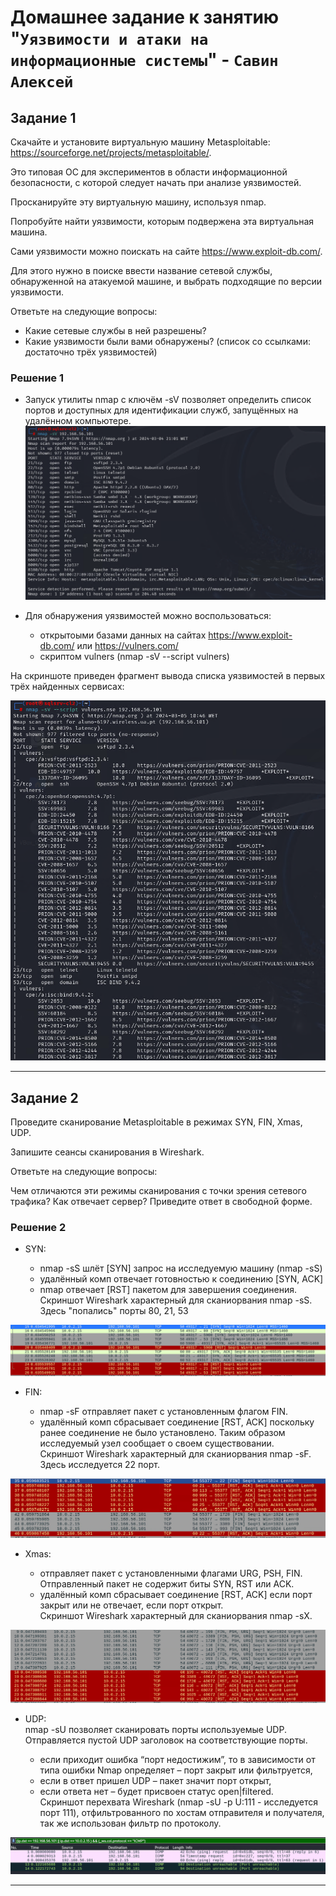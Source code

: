 # Домашнее задание к занятию "`Уязвимости и атаки на информационные системы`" - `Савин Алексей`

## Задание 1
Скачайте и установите виртуальную машину Metasploitable: https://sourceforge.net/projects/metasploitable/.

Это типовая ОС для экспериментов в области информационной безопасности, с которой следует начать при анализе уязвимостей.

Просканируйте эту виртуальную машину, используя nmap.

Попробуйте найти уязвимости, которым подвержена эта виртуальная машина.

Сами уязвимости можно поискать на сайте https://www.exploit-db.com/.

Для этого нужно в поиске ввести название сетевой службы, обнаруженной на атакуемой машине, и выбрать подходящие по версии уязвимости.

Ответьте на следующие вопросы:
- Какие сетевые службы в ней разрешены?
- Какие уязвимости были вами обнаружены? (список со ссылками: достаточно трёх уязвимостей)


### Решение 1   

- Запуск утилиты nmap c ключём -sV позволяет определить список портов и доступных для идентификации служб, запущённых на удалённом компьютере.  
![Task_1_1](https://github.com/AI-Savin/hw_vulnerabilities_and_attacks_on_IS/blob/main/img/Task_1_1.png)

- Для обнаружения уязвимостей можно воспользоваться:
    - открытоыми базами данных на сайтах https://www.exploit-db.com/ или https://vulners.com/  
    - скриптом vulners (nmap -sV --script vulners)

На скриншоте приведен фрагмент вывода списка уязвимостей в первых трёх найденных сервисах:

![Task_1_2](https://github.com/AI-Savin/hw_vulnerabilities_and_attacks_on_IS/blob/main/img/Task_1_2.png)
 
---

## Задание 2  

Проведите сканирование Metasploitable в режимах SYN, FIN, Xmas, UDP.

Запишите сеансы сканирования в Wireshark.

Ответьте на следующие вопросы:

Чем отличаются эти режимы сканирования с точки зрения сетевого трафика?
Как отвечает сервер?
Приведите ответ в свободной форме.

### Решение 2
- SYN:

    - nmap -sS шлёт [SYN] запрос на исследуемую машину (nmap -sS)  
    - удалённый комп отвечает готовностью к соединению [SYN, ACK]  
    - nmap отвечает [RST] пакетом для завершения соединения.  
Скриншот Wireshark характерный для сканиорвания nmap -sS. Здесь "попались" порты 80, 21, 53  

![Task_2_1](https://github.com/AI-Savin/hw_vulnerabilities_and_attacks_on_IS/blob/main/img/Task_2_1.png)   

- FIN:

    - nmap -sF отправляет пакет с установленным флагом FIN.
    - удалённый комп сбрасывает соединение [RST, ACK] поскольку ранее соединение не было установлено. Таким образом исследуемый узел сообщает о своем существовании.  
Скриншот Wireshark характерный для сканиорвания nmap -sF. Здесь исследуется 22 порт.  

![Task_2_2](https://github.com/AI-Savin/hw_vulnerabilities_and_attacks_on_IS/blob/main/img/Task_2_2.png)  

- Xmas:

    - отправляет пакет с установленными флагами URG, PSH, FIN. Отправленный пакет не содержит биты SYN, RST или ACK.
    - удалённый комп сбрасывает соединение [RST, ACK] если порт закрыт или не отвечает, если порт открыт.  
Скриншот Wireshark характерный для сканиорвания nmap -sX.  

![Task_2_3](https://github.com/AI-Savin/hw_vulnerabilities_and_attacks_on_IS/blob/main/img/Task_2_3.png)

- UDP:  
nmap -sU позволяет сканировать порты используемые UDP. Отправляется пустой UDP заголовок на соответствующие порты.

    - если приходит ошибка “порт недостижим”, то в зависимости от типа ошибки Nmap определяет – порт закрыт или фильтруется,
    - если в ответ пришел UDP – пакет значит порт открыт,
    - если ответа нет – будет присвоен статус open|filtered.  
Скриншот перехвата Wireshark (nmap -sU -p U:111 - исследуется порт 111), отфильтрованного по хостам отправителя и получателя, так же использован фильтр по протоколу.

![Task_2_4](https://github.com/AI-Savin/hw_vulnerabilities_and_attacks_on_IS/blob/main/img/Task_2_4.png)  

---
